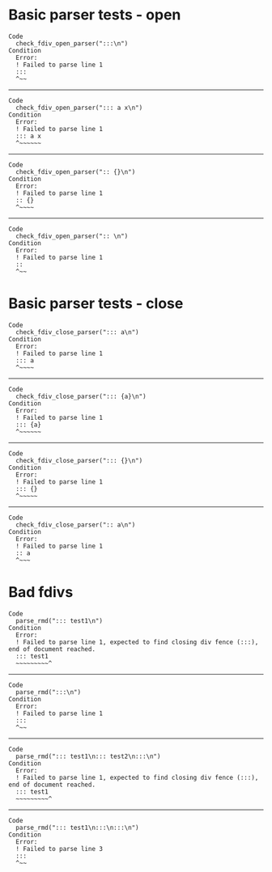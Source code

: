 # Basic parser tests - open

    Code
      check_fdiv_open_parser(":::\n")
    Condition
      Error:
      ! Failed to parse line 1
      :::
      ^~~

---

    Code
      check_fdiv_open_parser("::: a x\n")
    Condition
      Error:
      ! Failed to parse line 1
      ::: a x
      ^~~~~~~

---

    Code
      check_fdiv_open_parser(":: {}\n")
    Condition
      Error:
      ! Failed to parse line 1
      :: {}
      ^~~~~

---

    Code
      check_fdiv_open_parser(":: \n")
    Condition
      Error:
      ! Failed to parse line 1
      :: 
      ^~~

# Basic parser tests - close

    Code
      check_fdiv_close_parser("::: a\n")
    Condition
      Error:
      ! Failed to parse line 1
      ::: a
      ^~~~~

---

    Code
      check_fdiv_close_parser("::: {a}\n")
    Condition
      Error:
      ! Failed to parse line 1
      ::: {a}
      ^~~~~~~

---

    Code
      check_fdiv_close_parser("::: {}\n")
    Condition
      Error:
      ! Failed to parse line 1
      ::: {}
      ^~~~~~

---

    Code
      check_fdiv_close_parser(":: a\n")
    Condition
      Error:
      ! Failed to parse line 1
      :: a
      ^~~~

# Bad fdivs

    Code
      parse_rmd("::: test1\n")
    Condition
      Error:
      ! Failed to parse line 1, expected to find closing div fence (:::), end of document reached.
      ::: test1
      ~~~~~~~~~^

---

    Code
      parse_rmd(":::\n")
    Condition
      Error:
      ! Failed to parse line 1
      :::
      ^~~

---

    Code
      parse_rmd("::: test1\n::: test2\n:::\n")
    Condition
      Error:
      ! Failed to parse line 1, expected to find closing div fence (:::), end of document reached.
      ::: test1
      ~~~~~~~~~^

---

    Code
      parse_rmd("::: test1\n:::\n:::\n")
    Condition
      Error:
      ! Failed to parse line 3
      :::
      ^~~


